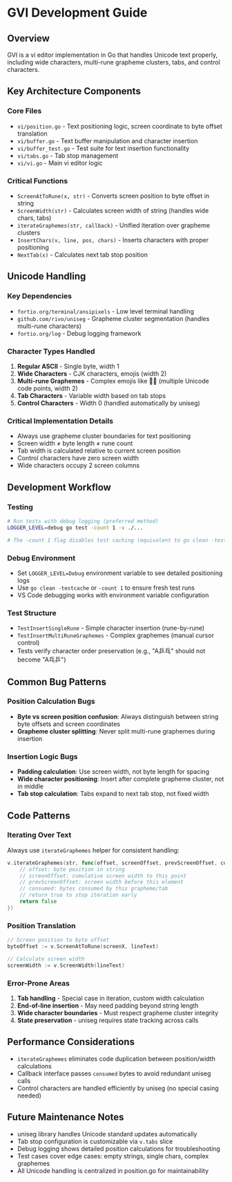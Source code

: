 # GVI Development Guide

## Overview
GVI is a vi editor implementation in Go that handles Unicode text properly, including wide characters, multi-rune grapheme clusters, tabs, and control characters.

## Key Architecture Components

### Core Files
- `vi/position.go` - Text positioning logic, screen coordinate to byte offset translation
- `vi/buffer.go` - Text buffer manipulation and character insertion
- `vi/buffer_test.go` - Test suite for text insertion functionality
- `vi/tabs.go` - Tab stop management
- `vi/vi.go` - Main vi editor logic

### Critical Functions
- `ScreenAtToRune(x, str)` - Converts screen position to byte offset in string
- `ScreenWidth(str)` - Calculates screen width of string (handles wide chars, tabs)
- `iterateGraphemes(str, callback)` - Unified iteration over grapheme clusters
- `InsertChars(v, line, pos, chars)` - Inserts characters with proper positioning
- `NextTab(x)` - Calculates next tab stop position

## Unicode Handling

### Key Dependencies
- `fortio.org/terminal/ansipixels` - Low level terminal handling
- `github.com/rivo/uniseg` - Grapheme cluster segmentation (handles multi-rune characters)
- `fortio.org/log` - Debug logging framework

### Character Types Handled
1. **Regular ASCII** - Single byte, width 1
2. **Wide Characters** - CJK characters, emojis (width 2)
3. **Multi-rune Graphemes** - Complex emojis like 👩‍🚀 (multiple Unicode code points, width 2)
4. **Tab Characters** - Variable width based on tab stops
5. **Control Characters** - Width 0 (handled automatically by uniseg)

### Critical Implementation Details
- Always use grapheme cluster boundaries for text positioning
- Screen width ≠ byte length ≠ rune count
- Tab width is calculated relative to current screen position
- Control characters have zero screen width
- Wide characters occupy 2 screen columns

## Development Workflow

### Testing
```bash
# Run tests with debug logging (preferred method)
LOGGER_LEVEL=debug go test -count 1 -v ./...

# The -count 1 flag disables test caching (equivalent to go clean -testcache)
```

### Debug Environment
- Set `LOGGER_LEVEL=Debug` environment variable to see detailed positioning logs
- Use `go clean -testcache` or `-count 1` to ensure fresh test runs
- VS Code debugging works with environment variable configuration

### Test Structure
- `TestInsertSingleRune` - Simple character insertion (rune-by-rune)
- `TestInsertMultiRuneGraphemes` - Complex graphemes (manual cursor control)
- Tests verify character order preservation (e.g., "A乒乓" should not become "A乓乒")

## Common Bug Patterns

### Position Calculation Bugs
- **Byte vs screen position confusion**: Always distinguish between string byte offsets and screen coordinates
- **Grapheme cluster splitting**: Never split multi-rune graphemes during insertion

### Insertion Logic Bugs
- **Padding calculation**: Use screen width, not byte length for spacing
- **Wide character positioning**: Insert after complete grapheme cluster, not in middle
- **Tab stop calculation**: Tabs expand to next tab stop, not fixed width

## Code Patterns

### Iterating Over Text
Always use `iterateGraphemes` helper for consistent handling:
```go
v.iterateGraphemes(str, func(offset, screenOffset, prevScreenOffset, consumed int) bool {
    // offset: byte position in string
    // screenOffset: cumulative screen width to this point
    // prevScreenOffset: screen width before this element
    // consumed: bytes consumed by this grapheme/tab
    // return true to stop iteration early
    return false
})
```

### Position Translation
```go
// Screen position to byte offset
byteOffset := v.ScreenAtToRune(screenX, lineText)

// Calculate screen width
screenWidth := v.ScreenWidth(lineText)
```

### Error-Prone Areas
1. **Tab handling** - Special case in iteration, custom width calculation
2. **End-of-line insertion** - May need padding beyond string length
3. **Wide character boundaries** - Must respect grapheme cluster integrity
4. **State preservation** - uniseg requires state tracking across calls

## Performance Considerations
- `iterateGraphemes` eliminates code duplication between position/width calculations
- Callback interface passes `consumed` bytes to avoid redundant uniseg calls
- Control characters are handled efficiently by uniseg (no special casing needed)

## Future Maintenance Notes
- uniseg library handles Unicode standard updates automatically
- Tab stop configuration is customizable via `v.tabs` slice
- Debug logging shows detailed position calculations for troubleshooting
- Test cases cover edge cases: empty strings, single chars, complex graphemes
- All Unicode handling is centralized in position.go for maintainability
